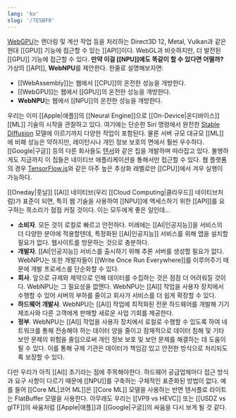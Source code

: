 ```yaml
---
lang: 'ko'
slug: '/7E5BF0'
---
```


[WebGPU](https://gpuweb.github.io/gpuweb/)는 렌더링 및 계산 작업 등을 처리하는 Direct3D 12, Metal, Vulkan과 같은 현대 [[GPU]] 기능에 접근할 수 있는 [[API]]이다.
WebGL과 비슷하지만, 더 발전된 [[GPU]] 기능에 접근할 수 있다.
**만약 이걸 [[NPU]]에도 똑같이 할 수 있다면 어떨까?**
가상의 [[API]], **WebNPU**를 제안한다.
한줄로 설명해보자면:

- [[WebAssembly]]는 웹에서 [[CPU]]의 온전한 성능을 개방한다.
- [[WebGPU]]는 웹에서 [[GPU]]의 온전한 성능을 개방한다.
- **WebNPU**는 웹에서 [[NPU]]의 온전한 성능을 개방한다.

우리는 이미 [[Apple|애플]]의 [[Neural Engine]]으로 [[On-Device|온디바이스]] [[ML]] 기술의 시작을 관찰하고 있다. 여기에는 단순한 Siri 명령에서 완전한 [Stable Diffusion](https://github.com/apple/ml-stable-diffusion) 모델에 이르기까지 다양한 작업이 포함된다. 물론 서버 규모 대규모 [[ML]]에 비해 성능은 약하지만, 레이턴시나 개인 정보 보호의 면에서 훨씬 우수하다. [[Google|구글]] 등의 다른 회사들도 [텐서](https://blog.google/products/pixel/introuting-google-tensor/)와 같은 칩을 개발하며 따라잡고 있다. 불행하게도 지금까지 이 칩들은 네이티브 애플리케이션을 통해서만 접근할 수 있다. 웹 플랫폼의 경우 [TensorFlow.js](https://www.tensorflow.org/js)와 같은 아주 높은 추상화 레벨로만 [[CPU]]에서 겨우 실행이 가능하다.

[[Oneday|훗날]] [[AI]] 네이티브(우리 [[Cloud Computing|클라우드]] 네이티브처럼)가 표준이 되면, 특히 웹 기술을 사용하여 [[NPU]]에 액세스하기 위한 [[API]]를 요구하는 목소리가 점점 커질 것이다. 이는 모두에게 좋은 일인데...

- **소비자**. 모든 것이 로컬로 빠르고 안전하다. 미래에는 [[AI|인공지능]]을 서비스의 더 다양한 분야에 적용할텐데, 특정화된 [[AI|인공지능]] 서비스를 위해 앱을 설치할 필요가 없다. 웹사이트를 방문하는 것으로 충분하다.
- **개발자**. [[AI|인공지능]] 서비스를 출시하기 위해 추론 서버를 생성할 필요가 없다. WebNPU는 또한 개발자들이 [[Write Once Run Everywhere]]를 이루어주기 때문에 개발 프로세스를 단순화할 수 있다.
- **회사**. 앞으로 규제와 제약으로 인해 데이터를 수집하는 것은 점점 더 어려워질 것이다. WebNPU는 그 필요성을 없앤다. WebNPU는 [[AI]] 작업을 사용자 장치에서 수행할 수 있어 서버의 부하를 줄이고 회사가 서비스를 더 쉽게 확장할 수 있다.
- **하드웨어 개발사**. WebNPU는 [[AI]] 작업에 최적화된 전문 하드웨어를 개발해 기기 제조사와 다른 고객에게 판매할 새로운 사업 기회를 제공한다.
- **정부**. WebNPU는 [[AI]] 작업을 사용자 장치에서 로컬로 수행할 수 있도록 하여 네트워크를 통해 전송해야 하는 데이터 양을 줄이고 잠재적으로 데이터 침해 및 기타 보안 문제의 위험을 줄임으로써 개인 정보 보호 및 보안 문제를 해결하는 데 도움이 될 수 있다. 이를 통해 규제 기관은 데이터가 책임감 있고 안전한 방식으로 처리되도록 보장할 수 있다.

다만 우리가 아직 [[AI]] 초기라는 점에 주목해야한다. 하드웨어 공급업체마다 접근 방식과 요구 사항이 다르기 때문에 [[NPU]]를 구축하는 구체적인 표준화된 방법이 없다. 예를 들어 [[Core ML|코어 ML]]은 [[Core ML]] 모델을 사용하는 반면 텐서플로 라이트는 FlatBuffer 모델을 사용한다. 아무래도 우리는 [[VP9 vs HEVC]] 또는 [[USDZ vs glTF]]의 싸움처럼 [[Apple|애플]]과 [[Google|구글]]의 싸움을 다시 보게 될 것 같다.
